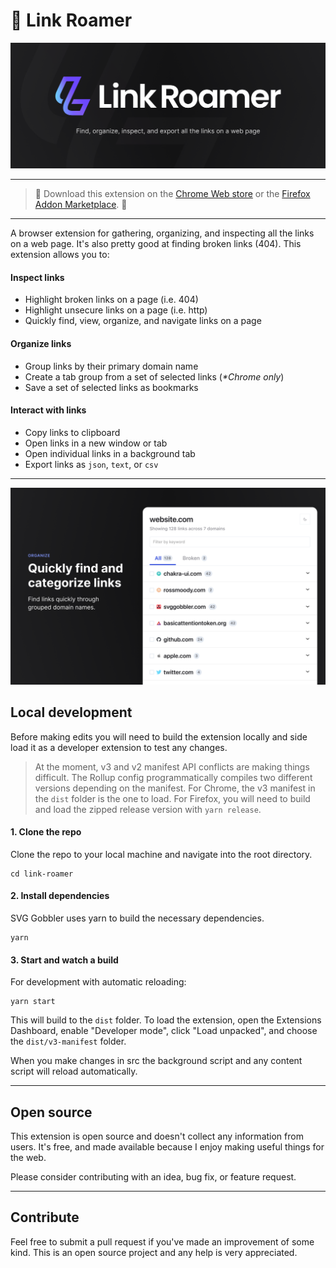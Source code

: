 # 👋 Link Roamer

![Link Roamer Graphic!](./assets/graphic.png)

--- 

> 🚀 Download this extension on the [Chrome Web store](https://chrome.google.com/webstore/detail/link-roamer/lgcgflalbmeodapiohjepkjlgipmhofe) or the [Firefox Addon Marketplace](https://addons.mozilla.org/en-US/firefox/addon/link-roamer/). 🚀

--- 

A browser extension for gathering, organizing, and inspecting all the links on a web page. It's also pretty good at
finding broken links (404). This extension allows you to:

#### Inspect links

- Highlight broken links on a page (i.e. 404)
- Highlight unsecure links on a page (i.e. http)
- Quickly find, view, organize, and navigate links on a page

#### Organize links

- Group links by their primary domain name
- Create a tab group from a set of selected links (_*Chrome only_)
- Save a set of selected links as bookmarks

#### Interact with links

- Copy links to clipboard
- Open links in a new window or tab
- Open individual links in a background tab
- Export links as `json`, `text`, or `csv`

---

![Link Roamer Graphic!](./assets/graphic-2.png)

## Local development

Before making edits you will need to build the extension locally and side load it as a developer extension to test any
changes.

> At the moment, v3 and v2 manifest API conflicts are making things difficult. The Rollup config programmatically compiles two different versions depending on the manifest. For Chrome, the v3 manifest in the `dist` folder is the one to load. For Firefox, you will need to build and load the zipped release version with `yarn release`.

#### 1. Clone the repo

Clone the repo to your local machine and navigate into the root directory.

```shell
cd link-roamer
```

#### 2. Install dependencies

SVG Gobbler uses yarn to build the necessary dependencies.

```shell
yarn
```

#### 3. Start and watch a build

For development with automatic reloading:

```bazaar
yarn start 
```

This will build to the `dist` folder. To load the extension, open the Extensions Dashboard, enable "Developer mode",
click "Load unpacked", and choose the `dist/v3-manifest` folder.

When you make changes in src the background script and any content script will reload automatically.

---

## Open source

This extension is open source and doesn't collect any information from users. It's free, and made available because I
enjoy making useful things for the web.

Please consider contributing with an idea, bug fix, or feature request.

---

## Contribute

Feel free to submit a pull request if you've made an improvement of some kind. This is an open source project and any
help is very appreciated.

